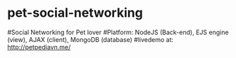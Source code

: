 # pet-social-networking
#Social Networking for Pet lover
#Platform: NodeJS (Back-end), EJS engine (view), AJAX (client), MongoDB (database)
#livedemo at: http://petpediavn.me/
